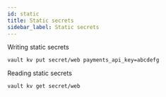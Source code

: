 ```yaml
---
id: static
title: Static secrets 
sidebar_label: Static secrets
---
```


Writing static secrets

```
vault kv put secret/web payments_api_key=abcdefg
```

<Terminal target="tools.container.shipyard.run" shell="/bin/bash" workdir="/files" user="root" />
<p></p>

Reading static secrets

```
vault kv get secret/web
```

<Terminal target="tools.container.shipyard.run" shell="/bin/bash" workdir="/files" user="root" />
<p></p>